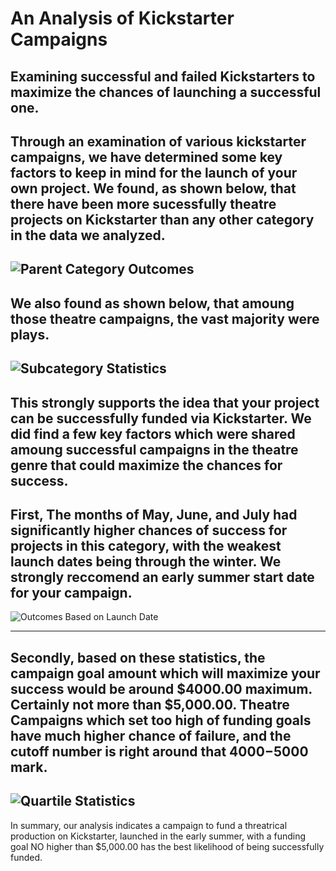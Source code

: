 # An Analysis of Kickstarter Campaigns
Examining successful and failed Kickstarters to maximize the chances of launching a successful one.
---
Through an examination of various kickstarter campaigns, we have determined some key factors to keep in mind for the launch of your own project.
We found, as shown below, that there have been more sucessfully theatre projects on Kickstarter than any other category in the data we analyzed. 
---  
![Parent Category Outcomes](https://user-images.githubusercontent.com/65263502/121791722-ecac4300-cbba-11eb-98f9-f6fbb9edab55.png)
---
We also found as shown below, that amoung those theatre campaigns, the vast majority were plays.
---
![Subcategory Statistics](https://user-images.githubusercontent.com/65263502/121791727-fa61c880-cbba-11eb-9ea7-21c9ee85e73a.png)
---
This strongly supports the idea that your project can be successfully funded via Kickstarter. We did find a few key factors which were shared amoung successful campaigns in the theatre genre that could maximize the chances for success.
---
First, The months of May, June, and July had significantly higher chances of success for projects in this category, with the weakest launch dates being through the winter. We strongly reccomend an early summer start date for your campaign.
---
![Outcomes Based on Launch Date](https://user-images.githubusercontent.com/65263502/121791731-0b123e80-cbbb-11eb-9544-400b28edd246.png)

---
Secondly, based on these statistics, the campaign goal amount which will maximize your success would be around $4000.00 maximum. Certainly not more than $5,000.00. Theatre Campaigns which set too high of funding goals have much higher chance of failure, and the cutoff number is right around that $4000-$5000 mark.
---
![Quartile Statistics](https://user-images.githubusercontent.com/65263502/121791734-15ccd380-cbbb-11eb-97a4-42b13833db4a.png)
---
In summary, our analysis indicates a campaign to fund a threatrical production on Kickstarter, launched in the early summer, with a funding goal NO higher than $5,000.00 has the best likelihood of being successfully funded. 
